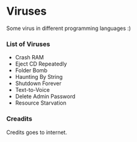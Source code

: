# Viruses
Some virus in different programming languages :) 

### List of Viruses

- Crash RAM
- Eject CD Repeatedly
- Folder Bomb
- Haunting By String
- Shutdown Forever
- Text-to-Voice
- Delete Admin Password
- Resource Starvation


### Creadits
Credits goes to internet.
